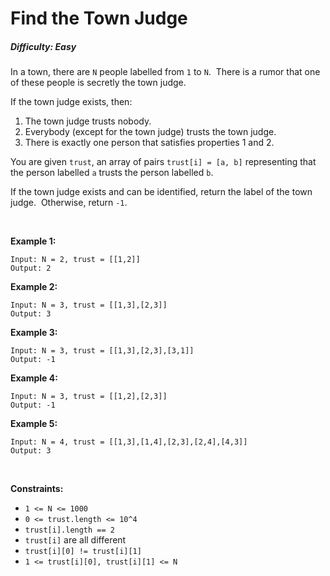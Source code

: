 
Find the Town Judge
===================

##### Difficulty: Easy


In a town, there are ``N`` people labelled from ``1`` to ``N``.  There is a rumor that one of these people is secretly the town judge.

If the town judge exists, then:
1. The town judge trusts nobody.
2. Everybody (except for the town judge) trusts the town judge.
3. There is exactly one person that satisfies properties 1 and 2.


You are given ``trust``, an array of pairs ``trust[i] = [a, b]`` representing that the person labelled ``a`` trusts the person labelled ``b``.

If the town judge exists and can be identified, return the label of the town judge.  Otherwise, return ``-1``.

 

**Example 1:**

``Input: N = 2, trust = [[1,2]]``<br/>``Output: 2``<br/>

**Example 2:**

``Input: N = 3, trust = [[1,3],[2,3]]``<br/>``Output: 3``<br/>

**Example 3:**

``Input: N = 3, trust = [[1,3],[2,3],[3,1]]``<br/>``Output: -1``<br/>

**Example 4:**

``Input: N = 3, trust = [[1,2],[2,3]]``<br/>``Output: -1``<br/>

**Example 5:**

``Input: N = 4, trust = [[1,3],[1,4],[2,3],[2,4],[4,3]]``<br/>``Output: 3``<br/>

 

**Constraints:**
- ``1 <= N <= 1000``
- ``0 <= trust.length <= 10^4``
- ``trust[i].length == 2``
- ``trust[i]`` are all different
- ``trust[i][0] != trust[i][1]``
- ``1 <= trust[i][0], trust[i][1] <= N``
